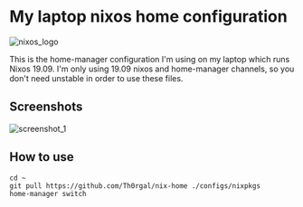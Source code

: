 # My laptop nixos home configuration

![nixos_logo](https://openlab-augsburg.de/wp-content/uploads/2016/06/nixos-hex.svg_.small_.png)

This is the home-manager configuration I'm using on my laptop which runs Nixos 19.09. I'm only using 19.09 nixos and home-manager channels, so you don't need unstable in order to use these files.

## Screenshots

![screenshot_1](https://zupimages.net/up/20/01/g8x7.png)

## How to use

```
cd ~
git pull https://github.com/Th0rgal/nix-home ./configs/nixpkgs
home-manager switch
```
